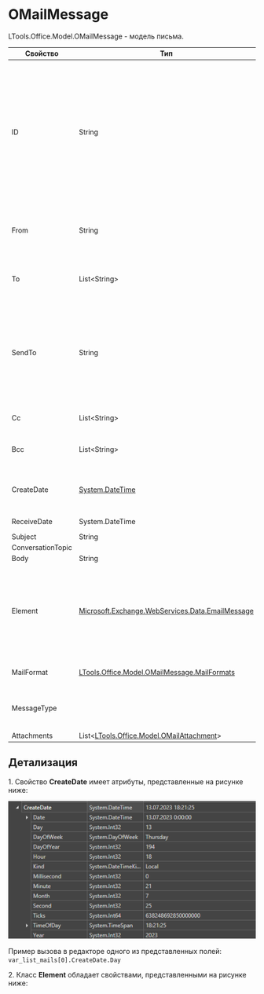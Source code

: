 # OMailMessage

LTools.Office.Model.OMailMessage - модель письма.

| Свойство    | Тип                                                             | Описание             |
| ----------- | --------------------------------------------------------------- | -------------------- |
| ID          | String                                                          | Идентификатор письма. Позволяет обратиться к конкретному сообщению. Получить ID можно при считывании писем соответствующими элементами Студии. Например, в результате [**Чтения почты**](https://docs.primo-rpa.ru/primo-rpa/g_elements/osnovnye-elementy/els_outlook/el_outlook_readmail) получаем список писем, у каждого из которых есть свой ID |
| From        | String                                                          | От кого. Содержит адрес электронной почты отправителя. Пример: `user@mail.ru`|
| To          | List\<String>                                                   | Кому (для входящих). Список адресов получателей сообщения |
| SendTo      | String                                                          | Кому (для отправленных). Список адресов получателей сообщения (список или только один адрес? тип данных не указан. Все свойства со словом Send - это для папки "Отправленные"?) |
| Сс          | List\<String>                                                   | Список получателей копии сообщения                |
| Всс         | List\<String>                                                   | Список получателей скрытой копии сообщения        |
| CreateDate  | [System.DateTime](https://learn.microsoft.com/ru-ru/dotnet/api/system.datetime?view=netframework-4.8) | Дата и время создания письма. Пример значения: `13.07.2023 18:21:25`  |
| ReceiveDate | System.DateTime                                                 | Дата и время получения письма  |
| Subject     | String                                                          | Тема письма      |
| ConversationTopic |                                                           | Тема беседы               |
| Body        | String                                                          | Текст тела письма     |
| Element     | [Microsoft.Exchange.WebServices.Data.EmailMessage](https://learn.microsoft.com/ru-ru/dotnet/api/microsoft.exchange.webservices.data.emailmessage?view=exchange-ews-api) | Класс, представляющий сообщение электронной почты. Свойства класса доступны для просмотра только при использовании элементов MS Exchange    |
| MailFormat  | [LTools.Office.Model.OMailMessage.MailFormats](mailformats.md)  | Формат письма. Пример значения: `HTML` |
| MessageType |  | Тип письма. Пример значения: `Message` (Вопрос Мише: какие бывают?) |
| Attachments | List<[LTools.Office.Model.OMailAttachment](omailattachment.md)> | Вложения             |


## Детализация
1\. Свойство **CreateDate** имеет атрибуты, представленные на рисунке ниже:

![](<../../../../.gitbook/assets/omail-createdate.png>)

Пример вызова в редакторе одного из представленных полей: `var_list_mails[0].CreateDate.Day`

2\. Класс **Element** обладает свойствами, представленными на рисунке ниже: 








